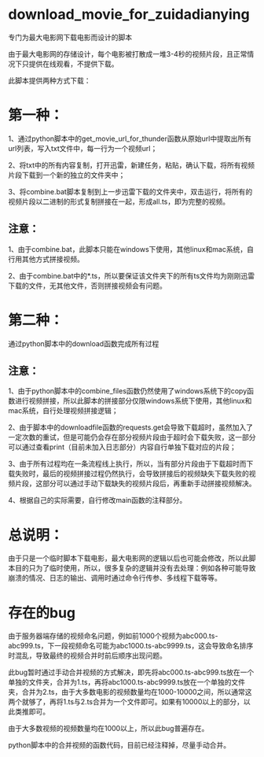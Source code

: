 # download_movie_for_zuidadianying

专门为最大电影网下载电影而设计的脚本

由于最大电影网的存储设计，每个电影被打散成一堆3-4秒的视频片段，且正常情况下只提供在线观看，不提供下载。

此脚本提供两种方式下载：

# 第一种：

1、通过python脚本中的get_movie_url_for_thunder函数从原始url中提取出所有url列表，写入txt文件中，每一行为一个视频url；

2、将txt中的所有内容复制，打开迅雷，新建任务，粘贴，确认下载，将所有视频片段下载到一个新的独立的文件夹中；

3、将combine.bat脚本复制到上一步迅雷下载的文件夹中，双击运行，将所有的视频片段以二进制的形式复制拼接在一起，形成all.ts，即为完整的视频。

## 注意：

1、由于combine.bat，此脚本只能在windows下使用，其他linux和mac系统，自行用其他方式拼接视频。

2、由于combine.bat中的*.ts，所以要保证该文件夹下的所有ts文件均为刚刚迅雷下载的文件，无其他文件，否则拼接视频会有问题。


# 第二种：

通过python脚本中的download函数完成所有过程

## 注意：

1、由于python脚本中的combine_files函数仍然使用了windows系统下的copy函数进行视频拼接，所以此脚本的拼接部分仅限windows系统下使用，其他linux和mac系统，自行处理视频拼接逻辑；

2、由于脚本中的downloadfile函数的requests.get会导致下载超时，虽然加入了一定次数的重试，但是可能仍会存在部分视频片段由于超时会下载失败，这一部分可以通过查看print（目前未加入日志部分）内容自行单独下载对应的片段；

3、由于所有过程均在一条流程线上执行，所以，当有部分片段由于下载超时而下载失败时，最后的视频拼接过程仍然执行，会导致拼接后的视频缺失下载失败的视频片段，这部分可以通过手动下载缺失的视频片段后，再重新手动拼接视频解决。

4、根据自己的实际需要，自行修改main函数的注释部分。


# 总说明：

由于只是一个临时脚本下载电影，最大电影网的逻辑以后也可能会修改，所以此脚本目的只为了临时使用，所以，很多复杂的逻辑并没有去处理：例如各种可能导致崩溃的情况、日志的输出、调用时通过命令行传参、多线程下载等等。

# 存在的bug
由于服务器端存储的视频命名问题，例如前1000个视频为abc000.ts-abc999.ts，下一段视频命名可能为abc1000.ts-abc9999.ts，这会导致命名排序时混乱，导致最终的视频合并时前后顺序出现问题。

此bug暂时通过手动合并视频的方式解决，即先将abc000.ts-abc999.ts放在一个单独的文件夹，合并为1.ts，再将abc1000.ts-abc9999.ts放在一个单独的文件夹，合并为2.ts，由于大多数电影的视频数量均在1000-10000之间，所以通常这两个就够了，再将1.ts与2.ts合并为一个文件即可。如果有10000以上的部分，以此类推即可。

由于大多数视频的视频数量均在1000以上，所以此bug普遍存在。

python脚本中的合并视频的函数代码，目前已经注释掉，尽量手动合并。
